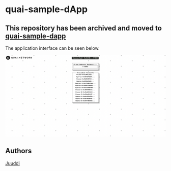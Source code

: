 # quai-sample-dApp

## This repository has been archived and moved to [quai-sample-dapp](https://github.com/dominant-strategies/quai-sample-dapp)

The application interface can be seen below.

![SiteScreenshot](/finished/assets/images/Screenshot.png)

## Authors

[Juuddi](https://twitter.com/Juuuuuddi) 
